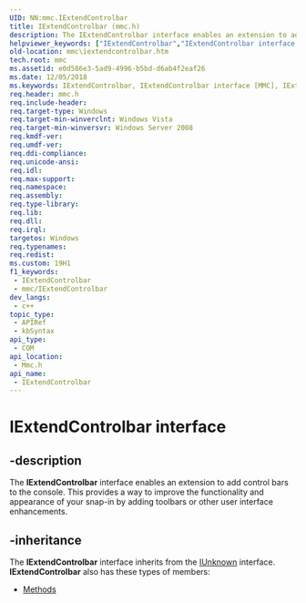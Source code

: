 ```yaml
---
UID: NN:mmc.IExtendControlbar
title: IExtendControlbar (mmc.h)
description: The IExtendControlbar interface enables an extension to add control bars to the console. This provides a way to improve the functionality and appearance of your snap-in by adding toolbars or other user interface enhancements.
helpviewer_keywords: ["IExtendControlbar","IExtendControlbar interface [MMC]","IExtendControlbar interface [MMC]","described","_slate_iextendcontrolbar","mmc.iextendcontrolbar","mmc/IExtendControlbar"]
old-location: mmc\iextendcontrolbar.htm
tech.root: mmc
ms.assetid: e0d586e3-5ad9-4996-b5bd-d6ab4f2eaf26
ms.date: 12/05/2018
ms.keywords: IExtendControlbar, IExtendControlbar interface [MMC], IExtendControlbar interface [MMC],described, _slate_iextendcontrolbar, mmc.iextendcontrolbar, mmc/IExtendControlbar
req.header: mmc.h
req.include-header: 
req.target-type: Windows
req.target-min-winverclnt: Windows Vista
req.target-min-winversvr: Windows Server 2008
req.kmdf-ver: 
req.umdf-ver: 
req.ddi-compliance: 
req.unicode-ansi: 
req.idl: 
req.max-support: 
req.namespace: 
req.assembly: 
req.type-library: 
req.lib: 
req.dll: 
req.irql: 
targetos: Windows
req.typenames: 
req.redist: 
ms.custom: 19H1
f1_keywords:
 - IExtendControlbar
 - mmc/IExtendControlbar
dev_langs:
 - c++
topic_type:
 - APIRef
 - kbSyntax
api_type:
 - COM
api_location:
 - Mmc.h
api_name:
 - IExtendControlbar
---
```


# IExtendControlbar interface


## -description

The 
<b>IExtendControlbar</b> interface enables an extension to add control bars to the console. This provides a way to improve the functionality and appearance of your snap-in by adding toolbars or other user interface enhancements.

## -inheritance

The <b xmlns:loc="http://microsoft.com/wdcml/l10n">IExtendControlbar</b> interface inherits from the <a href="/windows/desktop/api/unknwn/nn-unknwn-iunknown">IUnknown</a> interface. <b>IExtendControlbar</b> also has these types of members:
<ul>
<li><a href="https://docs.microsoft.com/">Methods</a></li>
</ul>

